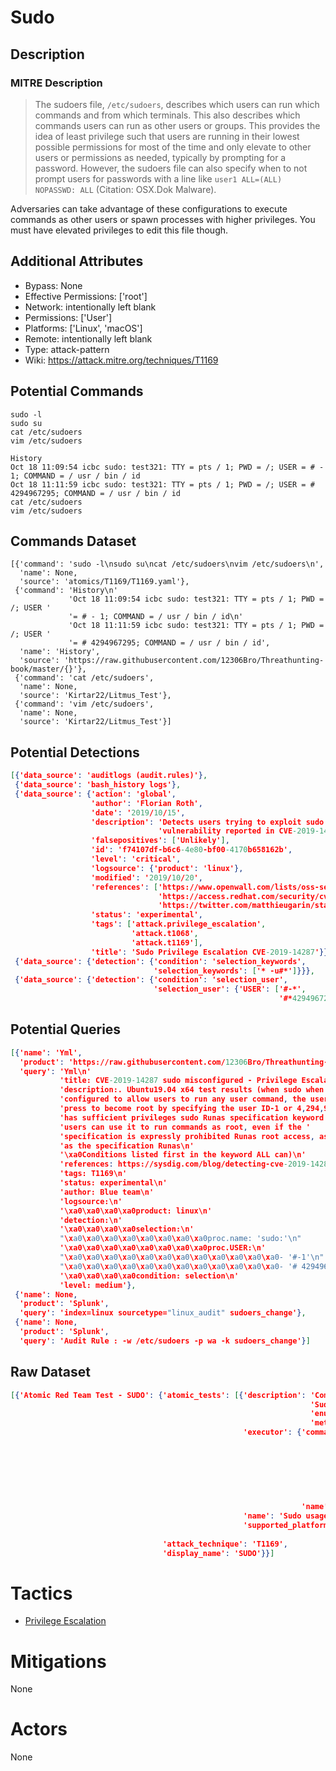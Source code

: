 
# Sudo

## Description

### MITRE Description

> The sudoers file, <code>/etc/sudoers</code>, describes which users can run which commands and from which terminals. This also describes which commands users can run as other users or groups. This provides the idea of least privilege such that users are running in their lowest possible permissions for most of the time and only elevate to other users or permissions as needed, typically by prompting for a password. However, the sudoers file can also specify when to not prompt users for passwords with a line like <code>user1 ALL=(ALL) NOPASSWD: ALL</code> (Citation: OSX.Dok Malware). 

Adversaries can take advantage of these configurations to execute commands as other users or spawn processes with higher privileges. You must have elevated privileges to edit this file though.

## Additional Attributes

* Bypass: None
* Effective Permissions: ['root']
* Network: intentionally left blank
* Permissions: ['User']
* Platforms: ['Linux', 'macOS']
* Remote: intentionally left blank
* Type: attack-pattern
* Wiki: https://attack.mitre.org/techniques/T1169

## Potential Commands

```
sudo -l
sudo su
cat /etc/sudoers
vim /etc/sudoers

History
Oct 18 11:09:54 icbc sudo: test321: TTY = pts / 1; PWD = /; USER = # - 1; COMMAND = / usr / bin / id
Oct 18 11:11:59 icbc sudo: test321: TTY = pts / 1; PWD = /; USER = # 4294967295; COMMAND = / usr / bin / id
cat /etc/sudoers
vim /etc/sudoers
```

## Commands Dataset

```
[{'command': 'sudo -l\nsudo su\ncat /etc/sudoers\nvim /etc/sudoers\n',
  'name': None,
  'source': 'atomics/T1169/T1169.yaml'},
 {'command': 'History\n'
             'Oct 18 11:09:54 icbc sudo: test321: TTY = pts / 1; PWD = /; USER '
             '= # - 1; COMMAND = / usr / bin / id\n'
             'Oct 18 11:11:59 icbc sudo: test321: TTY = pts / 1; PWD = /; USER '
             '= # 4294967295; COMMAND = / usr / bin / id',
  'name': 'History',
  'source': 'https://raw.githubusercontent.com/12306Bro/Threathunting-book/master/{}'},
 {'command': 'cat /etc/sudoers',
  'name': None,
  'source': 'Kirtar22/Litmus_Test'},
 {'command': 'vim /etc/sudoers',
  'name': None,
  'source': 'Kirtar22/Litmus_Test'}]
```

## Potential Detections

```json
[{'data_source': 'auditlogs (audit.rules)'},
 {'data_source': 'bash_history logs'},
 {'data_source': {'action': 'global',
                  'author': 'Florian Roth',
                  'date': '2019/10/15',
                  'description': 'Detects users trying to exploit sudo '
                                 'vulnerability reported in CVE-2019-14287',
                  'falsepositives': ['Unlikely'],
                  'id': 'f74107df-b6c6-4e80-bf00-4170b658162b',
                  'level': 'critical',
                  'logsource': {'product': 'linux'},
                  'modified': '2019/10/20',
                  'references': ['https://www.openwall.com/lists/oss-security/2019/10/14/1',
                                 'https://access.redhat.com/security/cve/cve-2019-14287',
                                 'https://twitter.com/matthieugarin/status/1183970598210412546'],
                  'status': 'experimental',
                  'tags': ['attack.privilege_escalation',
                           'attack.t1068',
                           'attack.t1169'],
                  'title': 'Sudo Privilege Escalation CVE-2019-14287'}},
 {'data_source': {'detection': {'condition': 'selection_keywords',
                                'selection_keywords': ['* -u#*']}}},
 {'data_source': {'detection': {'condition': 'selection_user',
                                'selection_user': {'USER': ['#-*',
                                                            '#*4294967295']}}}}]
```

## Potential Queries

```json
[{'name': 'Yml',
  'product': 'https://raw.githubusercontent.com/12306Bro/Threathunting-book/master/{}',
  'query': 'Yml\n'
           'title: CVE-2019-14287 sudo misconfigured - Privilege Escalation\n'
           'description:. Ubuntu19.04 x64 test results (when sudo when '
           'configured to allow users to run any user command, the user can '
           'press to become root by specifying the user ID-1 or 4,294,967,295 '
           'has sufficient privileges sudo Runas specification keyword ALL '
           'users can use it to run commands as root, even if the '
           'specification is expressly prohibited Runas root access, as long '
           'as the specification Runas\n'
           '\xa0Conditions listed first in the keyword ALL can)\n'
           'references: https://sysdig.com/blog/detecting-cve-2019-14287/\n'
           'tags: T1169\n'
           'status: experimental\n'
           'author: Blue team\n'
           'logsource:\n'
           '\xa0\xa0\xa0\xa0product: linux\n'
           'detection:\n'
           '\xa0\xa0\xa0\xa0selection:\n'
           "\xa0\xa0\xa0\xa0\xa0\xa0\xa0\xa0proc.name: 'sudo:'\n"
           '\xa0\xa0\xa0\xa0\xa0\xa0\xa0\xa0proc.USER:\n'
           "\xa0\xa0\xa0\xa0\xa0\xa0\xa0\xa0\xa0\xa0\xa0\xa0- '#-1'\n"
           "\xa0\xa0\xa0\xa0\xa0\xa0\xa0\xa0\xa0\xa0\xa0\xa0- '# 4294967295'\n"
           '\xa0\xa0\xa0\xa0condition: selection\n'
           'level: medium'},
 {'name': None,
  'product': 'Splunk',
  'query': 'index=linux sourcetype="linux_audit" sudoers_change'},
 {'name': None,
  'product': 'Splunk',
  'query': 'Audit Rule : -w /etc/sudoers -p wa -k sudoers_change'}]
```

## Raw Dataset

```json
[{'Atomic Red Team Test - SUDO': {'atomic_tests': [{'description': 'Common '
                                                                   'Sudo '
                                                                   'enumeration '
                                                                   'methods.\n',
                                                    'executor': {'command': 'sudo '
                                                                            '-l\n'
                                                                            'sudo '
                                                                            'su\n'
                                                                            'cat '
                                                                            '/etc/sudoers\n'
                                                                            'vim '
                                                                            '/etc/sudoers\n',
                                                                 'name': 'sh'},
                                                    'name': 'Sudo usage',
                                                    'supported_platforms': ['macos',
                                                                            'linux']}],
                                  'attack_technique': 'T1169',
                                  'display_name': 'SUDO'}}]
```

# Tactics


* [Privilege Escalation](../tactics/Privilege-Escalation.md)


# Mitigations

None

# Actors

None
